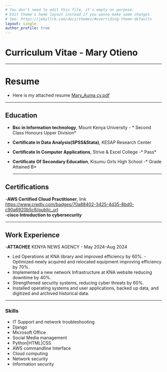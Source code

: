 ```yaml
---
# You don't need to edit this file, it's empty on purpose.
# Edit theme's home layout instead if you wanna make some changes
# See: https://jekyllrb.com/docs/themes/#overriding-theme-defaults
layout: single
author_profile: true
---
```


# Curriculum Vitae - Mary Otieno
---

 # Resume
 
 - Here is my attached resume
  [Mary_Auma cv.pdf](https://github.com/user-attachments/files/20687399/Mary_Auma.cv.pdf)

---

##  Education
- **Bsc in Information technology**, Mount Kenya University - * Second Class Honours Upper Division*
- **Certificate in Data Analysis(SPSS&Stata)**, KESAP Research Center
- **Certificate In Computer Applications**, Strive & Excel College -* Pass*
- **Certificate Of Secondary Education**, Kisumu Girls High School -* Grade Attained B*
  
  ---
  
## Certifications
-**AWS Certified Cloud Practitioner**, link https://www.credly.com/badges/70a88402-3425-4d35-8bd0-c90a6920b5c6/public_url  
-**cisco Introduction to cybersecurity**

---

## Work Experience
-**ATTACHEE**
KENYA NEWS AGENCY - May 2024–Aug 2024

- Led Operations at KNA library and improved efficiency by 60%.
-Optimized newly acquired and relocated equipment improving 
efficiency by 70%.
- Implemented a new network Infrastructure at KNA website reducing 
downtime by 40%.
- Strengthened security systems, reducing cyber threats by 60%.
- Installed operating systems and user applications, backed up data, 
and digitized and archived historical data.
----

### Skills
- IT Support and network 
troubleshooting
- Django
- Microsoft Office
- Social Media management
- Python|HTML|CSS
- AWS commandline Interface
- Cloud computing
- Network security
- Information security

  
  
 



  
